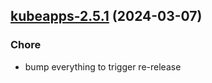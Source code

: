 

## [kubeapps-2.5.1](https://github.com/truecharts/charts/compare/kubeapps-2.5.0...kubeapps-2.5.1) (2024-03-07)

### Chore



- bump everything to trigger re-release